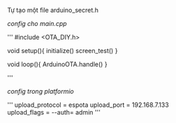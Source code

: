 Tự tạo một file arduino_secret.h

*config cho main.cpp*

'''
#include <OTA_DIY.h>

void setup(){
  initialize()
  screen_test()
}

void loop(){
  ArduinoOTA.handle()
}

'''

*config trong platformio*

'''
upload_protocol = espota
upload_port     = 192.168.7.133       
upload_flags    =
   --auth= admin
'''
